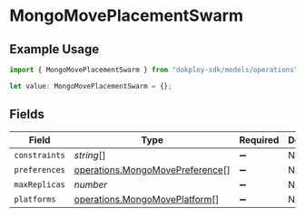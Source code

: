 # MongoMovePlacementSwarm

## Example Usage

```typescript
import { MongoMovePlacementSwarm } from "dokploy-sdk/models/operations";

let value: MongoMovePlacementSwarm = {};
```

## Fields

| Field                                                                              | Type                                                                               | Required                                                                           | Description                                                                        |
| ---------------------------------------------------------------------------------- | ---------------------------------------------------------------------------------- | ---------------------------------------------------------------------------------- | ---------------------------------------------------------------------------------- |
| `constraints`                                                                      | *string*[]                                                                         | :heavy_minus_sign:                                                                 | N/A                                                                                |
| `preferences`                                                                      | [operations.MongoMovePreference](../../models/operations/mongomovepreference.md)[] | :heavy_minus_sign:                                                                 | N/A                                                                                |
| `maxReplicas`                                                                      | *number*                                                                           | :heavy_minus_sign:                                                                 | N/A                                                                                |
| `platforms`                                                                        | [operations.MongoMovePlatform](../../models/operations/mongomoveplatform.md)[]     | :heavy_minus_sign:                                                                 | N/A                                                                                |